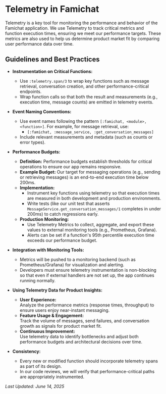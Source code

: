 # Telemetry in Famichat

Telemetry is a key tool for monitoring the performance and behavior of the Famichat application. We use Telemetry to track critical metrics and function execution times, ensuring we meet our performance targets. These metrics are also used to help us determine product market fit by comparing user performance data over time.

## Guidelines and Best Practices

- **Instrumentation on Critical Functions:**
  - Use `:telemetry.span/3` to wrap key functions such as message retrieval, conversation creation, and other performance-critical endpoints.
  - Wrap function calls so that both the result and measurements (e.g., execution time, message counts) are emitted in telemetry events.

- **Event Naming Conventions:**
  - Use event names following the pattern `[:famichat, <module>, <function>]`. For example, for message retrieval, use:
    - `[:famichat, :message_service, :get_conversation_messages]`
  - Include relevant measurements and metadata (such as counts or error types).

- **Performance Budgets:**
  - **Definition:** Performance budgets establish thresholds for critical operations to ensure our app remains responsive.  
  - **Example Budget:** Our target for messaging operations (e.g., sending or retrieving messages) is an end-to-end execution time below 200ms.
  - **Implementation:**  
    - Instrument key functions using telemetry so that execution times are measured in both development and production environments.
    - Write tests (like our unit test that asserts `MessageService.get_conversation_messages/1` completes in under 200ms) to catch regressions early.
  - **Production Monitoring:**  
    - Use Telemetry Metrics to collect, aggregate, and export these values to external monitoring tools (e.g., Prometheus, Grafana).
    - Alerts can be set if a function's 95th percentile execution time exceeds our performance budget.

- **Integration with Monitoring Tools:**
  - Metrics will be pushed to a monitoring backend (such as Prometheus/Grafana) for visualization and alerting.
  - Developers must ensure telemetry instrumentation is non-blocking so that even if external handlers are not set up, the app continues running normally.

- **Using Telemetry Data for Product Insights:**
  - **User Experience:**  
    Analyze the performance metrics (response times, throughput) to ensure users enjoy near-instant messaging.
  - **Feature Usage & Engagement:**  
    Track the volume of messages, send failures, and conversation growth as signals for product market fit.
  - **Continuous Improvement:**  
    Use telemetry data to identify bottlenecks and adjust both performance budgets and architectural decisions over time.

- **Consistency:**
  - Every new or modified function should incorporate telemetry spans as part of its design.
  - In our code reviews, we will verify that performance-critical paths are appropriately instrumented.

*Last Updated: June 14, 2025*